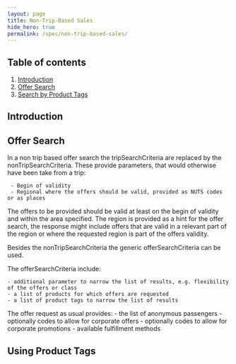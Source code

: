 ```yaml
---
layout: page
title: Non-Trip-Based Sales
hide_hero: true
permalink: /spec/non-trip-based-sales/
---
```


## Table of contents

1. [Introduction](#introduction)
2. [Offer Search](#offerSearch)
3. [Search by Product Tags](#productTags)


## Introduction <a name="introduction">




## Offer Search <a name="offerSearch">

In a non trip based offer search the tripSearchCriteria are replaced by the nonTripSearchCriteria. These provide parameters, that would otherwise have been take from a trip:

     - Begin of validity
     - Regional where the offers should be valid, provided as NUTS codes or as places

The offers to be provided should be valid at least on the begin of validity and within the area specified. The region is provided as a hint for the offer search, the response might include offers 
that are valid in a relevant part of the region or where the requested region is part of the offers validity. 

Besides the nonTripSearchCriteria the generic offerSearchCriteria can be used. 

The offerSearchCriteria include:

    - additional parameter to narrow the list of results, e.g. flexibility of the offers or class 
    - a list of products for which offers are requested
    - a list of product tags to narrow the list of results
    


The offer request as usual provides:
    - the list of anonymous passengers
    - optionally codes to allow for corporate offers
    - optionally codes to allow for corporate promotions
    - available fulfillment methods


## Using Product Tags <a name="productTags">


